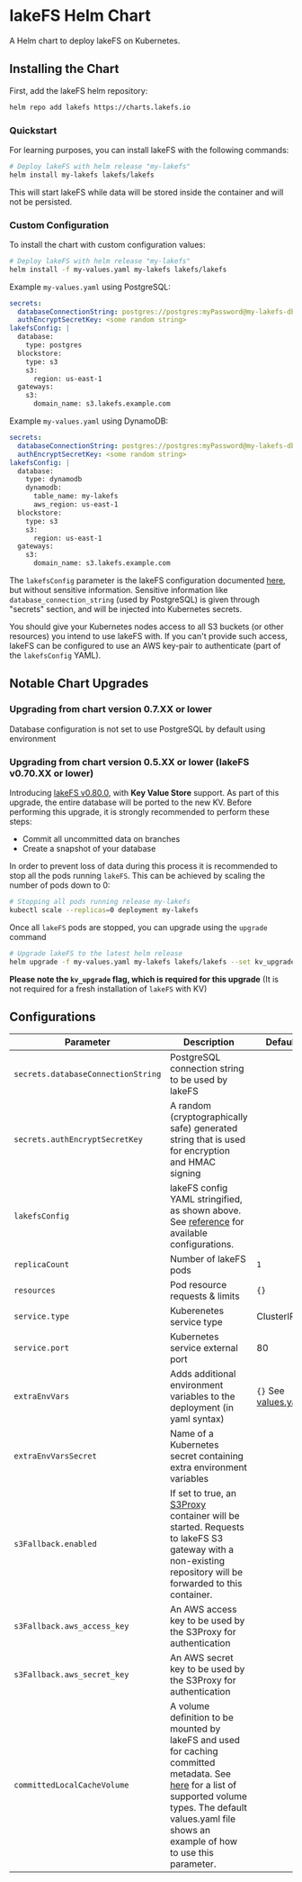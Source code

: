 # lakeFS Helm Chart

A Helm chart to deploy lakeFS on Kubernetes.

## Installing the Chart

First, add the lakeFS helm repository:

```bash
helm repo add lakefs https://charts.lakefs.io
```

### Quickstart

For learning purposes, you can install lakeFS with the following commands:

```bash
# Deploy lakeFS with helm release "my-lakefs"
helm install my-lakefs lakefs/lakefs
```

This will start lakeFS while data will be stored inside the container and will not be persisted.

### Custom Configuration

To install the chart with custom configuration values:

```bash
# Deploy lakeFS with helm release "my-lakefs"
helm install -f my-values.yaml my-lakefs lakefs/lakefs
```

Example `my-values.yaml` using PostgreSQL:

```yaml
secrets:
  databaseConnectionString: postgres://postgres:myPassword@my-lakefs-db.rds.amazonaws.com:5432/lakefs?search_path=lakefs
  authEncryptSecretKey: <some random string>
lakefsConfig: |
  database:
    type: postgres
  blockstore:
    type: s3
    s3:
      region: us-east-1
  gateways:
    s3:
      domain_name: s3.lakefs.example.com
```

Example `my-values.yaml` using DynamoDB:
```yaml
secrets:
  databaseConnectionString: postgres://postgres:myPassword@my-lakefs-db.rds.amazonaws.com:5432/lakefs?search_path=lakefs
  authEncryptSecretKey: <some random string>
lakefsConfig: |
  database:
    type: dynamodb
    dynamodb:
      table_name: my-lakefs
      aws_region: us-east-1
  blockstore:
    type: s3
    s3:
      region: us-east-1
  gateways:
    s3:
      domain_name: s3.lakefs.example.com
```

The `lakefsConfig` parameter is the lakeFS configuration documented [here](https://docs.lakefs.io/reference/configuration.html), but without sensitive information.
Sensitive information like `database_connection_string` (used by PostgreSQL) is given through "secrets" section, and will be injected into Kubernetes secrets.

You should give your Kubernetes nodes access to all S3 buckets (or other resources) you intend to use lakeFS with.
If you can't provide such access, lakeFS can be configured to use an AWS key-pair to authenticate (part of the `lakefsConfig` YAML).

## Notable Chart Upgrades

### Upgrading from chart version 0.7.XX or lower

Database configuration is not set to use PostgreSQL by default using environment

### Upgrading from chart version 0.5.XX or lower (lakeFS v0.70.XX or lower)

Introducing [lakeFS v0.80.0](https://github.com/treeverse/lakeFS/releases/tag/v0.80.0), with **Key Value Store** support. As part of this upgrade, the entire database will be ported to the new KV.
Before performing this upgrade, it is strongly recommended to perform these steps:
* Commit all uncommitted data on branches
* Create a snapshot of your database

In order to prevent loss of data during this process it is recommended to stop all the pods running `lakeFS`. This can be achieved by scaling the number of pods down to 0:

```bash
# Stopping all pods running release my-lakefs
kubectl scale --replicas=0 deployment my-lakefs
```

Once all `lakeFS` pods are stopped, you can upgrade using the `upgrade` command

```bash
# Upgrade lakeFS to the latest helm release
helm upgrade -f my-values.yaml my-lakefs lakefs/lakefs --set kv_upgrade=true
```

**Please note the `kv_upgrade` flag, which is required for this upgrade** (It is not required for a fresh installation of `lakeFS` with KV)


## Configurations

| **Parameter**                               | **Description**                                                                                                | **Default** |
|---------------------------------------------|----------------------------------------------------------------------------------------------------------------|-------------|
| `secrets.databaseConnectionString`          | PostgreSQL connection string to be used by lakeFS                                                              |             |
| `secrets.authEncryptSecretKey`              | A random (cryptographically safe) generated string that is used for encryption and HMAC signing                |             |
| `lakefsConfig`                              | lakeFS config YAML stringified, as shown above. See [reference](https://docs.lakefs.io/reference/configuration.html) for available configurations. |             |
| `replicaCount`                              | Number of lakeFS pods                                                                                          | `1`         |
| `resources`                                 | Pod resource requests & limits                                                                                 | `{}`        |
| `service.type`                              | Kuberenetes service type                                                                                       | ClusterIP   |
| `service.port`                              | Kubernetes service external port                                                                               | 80          |
| `extraEnvVars`                              | Adds additional environment variables to the deployment (in yaml syntax) | `{}` See [values.yaml](values.yaml) |
| `extraEnvVarsSecret`                        | Name of a Kubernetes secret containing extra environment variables                                             |
| `s3Fallback.enabled`                        | If set to true, an [S3Proxy](https://github.com/gaul/s3proxy) container will be started. Requests to lakeFS S3 gateway with a non-existing repository will be forwarded to this container.
| `s3Fallback.aws_access_key`                 | An AWS access key to be used by the S3Proxy for authentication                                                 |
| `s3Fallback.aws_secret_key`                 | An AWS secret key to be used by the S3Proxy for authentication                                                 |
| `committedLocalCacheVolume`                 | A volume definition to be mounted by lakeFS and used for caching committed metadata. See [here](https://kubernetes.io/docs/concepts/storage/volumes/#volume-types) for a list of supported volume types. The default values.yaml file shows an example of how to use this parameter. |

